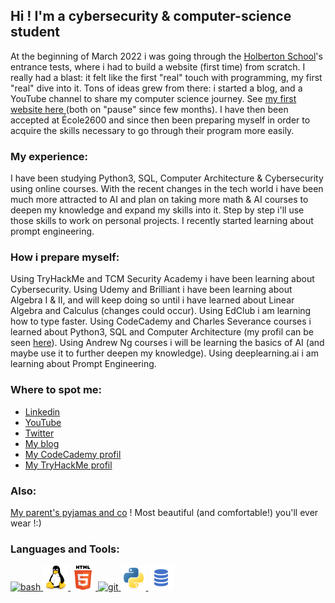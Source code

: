## Hi ! I'm a cybersecurity & computer-science student

At the beginning of March 2022 i was going through the [Holberton School](https://www.holbertonschool.com/)'s entrance tests, where i had to build a website (first time) from scratch. I really had a blast: it felt like the first "real" touch with programming, my first "real" dive into it. Tons of ideas grew from there: i started a blog, and a YouTube channel to share my computer science journey. See <a href="https://jerepe.github.io/my_first_website/" target="_blank" rel="noreferrer"> my first website here </a> (both on "pause" since few months).
I have then been accepted at École2600 and since then been preparing myself in order to acquire the skills necessary to go through their program more easily.

### My experience:
I have been studying Python3, SQL, Computer Architecture & Cybersecurity using online courses.
With the recent changes in the tech world i have been much more attracted to AI and plan on taking more math & AI courses to deepen my knowledge and expand my skills into it.
Step by step i'll use those skills to work on personal projects.
I recently started learning about prompt engineering.

### How i prepare myself:
Using TryHackMe and TCM Security Academy i have been learning about Cybersecurity.
Using Udemy and Brilliant i have been learning about Algebra I & II, and will keep doing so until i have learned about Linear Algebra and Calculus (changes could occur).
Using EdClub i am learning how to type faster.
Using CodeCademy and Charles Severance courses i learned about Python3, SQL and Computer Architecture (my profil can be seen [here](https://www.codecademy.com/profiles/jeremyperreau)). 
Using Andrew Ng courses i will be learning the basics of AI (and maybe use it to further deepen my knowledge).
Using deeplearning.ai i am learning about Prompt Engineering.

### Where to spot me:
- [Linkedin](https://www.linkedin.com/in/jeremyperreau/)
- [YouTube](https://www.youtube.com/channel/UC3N4Gdvnjj3nTX3bwGvZ80w)
- [Twitter](https://twitter.com/jeremy_perreau)
- [My blog](https://www.jeremyperreau.com/)
- [My CodeCademy profil](https://www.codecademy.com/profiles/xiaomix21)
- [My TryHackMe profil](https://tryhackme.com/p/XiamoDS28)

### Also:
[My parent's pyjamas and co](https://lepetitcaddie.com/) ! Most beautiful (and comfortable!) you'll ever wear !:)

### Languages and Tools:
<a href="https://www.gnu.org/software/bash/" target="_blank" rel="noreferrer"> <img src="https://upload.wikimedia.org/wikipedia/commons/2/20/Bash_Logo_black_and_white_icon_only.svg" alt="bash" width="40" height="40"/> </a>
<a href="https://www.linux.org/" target="_blank" rel="noreferrer"> <img src="https://raw.githubusercontent.com/devicons/devicon/master/icons/linux/linux-original.svg" alt="linux" width="40" height="40"/> </a>
<a href="https://www.w3.org/html/" target="_blank" rel="noreferrer"> <img src="https://raw.githubusercontent.com/devicons/devicon/master/icons/html5/html5-original-wordmark.svg" alt="html5" width="40" height="40"/> </a>
<a href="https://git-scm.com/" target="_blank" rel="noreferrer"> <img src="https://www.vectorlogo.zone/logos/git-scm/git-scm-icon.svg" alt="git" width="40" height="40"/> </a>
<a href="https://www.python.org" target="_blank" rel="noreferrer"> <img src="https://raw.githubusercontent.com/devicons/devicon/master/icons/python/python-original.svg" alt="python" width="40" height="40"/> </a>
<a href="https://sql.sh/" target="_blank" rel="noreferrer"> <img src="https://raw.githubusercontent.com/github/explore/80688e429a7d4ef2fca1e82350fe8e3517d3494d/topics/sql/sql.png" width="40" height="40"/> </a>
